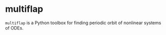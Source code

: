 # multiflap

`multiflap` is a Python toolbox for finding periodic orbit of nonlinear systems
of ODEs.
